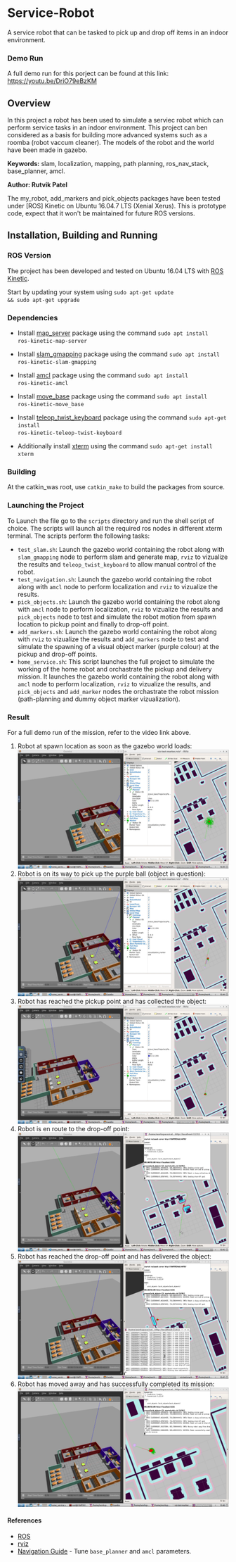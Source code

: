# Service-Robot
A service robot that can be tasked to pick up and drop off items in an indoor environment.

### Demo Run
A full demo run for this porject can be found at this link: https://youtu.be/DriO79eBzKM

## Overview

In this project a robot has been used to simulate a serviec robot which can perform service tasks in an indoor environment. This project can ben considered as a basis for building more advanced systems such as a roomba (robot vaccum cleaner). The models of the robot and the world have been made in gazebo.

**Keywords:** slam, localization, mapping, path planning, ros_nav_stack, base_planner, amcl.

**Author: Rutvik Patel<br />**

The my_robot, add_markers and pick_objects packages have been tested under [ROS] Kinetic on Ubuntu 16.04.7 LTS (Xenial Xerus).
This is prototype code, expect that it won't be maintained for future ROS versions.

## Installation, Building and Running

### ROS Version

The project has been developed and tested on Ubuntu 16.04 LTS with [ROS Kinetic](wiki.ros.org/kinetic/).

Start by updating your system using <code>sudo apt-get update && sudo apt-get upgrade</code>

### Dependencies

- Install [map_server](http://wiki.ros.org/map_server) package using the command <code>sudo apt install ros-kinetic-map-server</code>
- Install [slam_gmapping](http://wiki.ros.org/slam_gmapping) package using the command <code>sudo apt install ros-kinetic-slam-gmapping</code>
- Install [amcl](http://wiki.ros.org/move_base) package using the command <code>sudo apt install ros-kinetic-amcl</code>
- Install [move_base](http://wiki.ros.org/move_base) package using the command <code>sudo apt install ros-kinetic-move_base</code>
- Install [teleop_twist_keyboard](http://wiki.ros.org/teleop_twist_keyboard) package using the command <code>sudo apt-get install ros-kinetic-teleop-twist-keyboard</code>

- Additionally install [xterm](https://invisible-island.net/xterm/) using the command <code>sudo apt-get install xterm</code>

### Building
At the catkin_was root, use <code>catkin_make</code> to build the packages from source.

### Launching the Project
To Launch the file go to the <code>scripts</code> directory and run the shell script of choice. The scripts will launch all the required ros nodes in different xterm terminal. The scripts perform the following tasks:
- <code>test_slam.sh</code>: Launch the gazebo world containing the robot along with <code>slam_gmapping</code> node to perform slam and generate map, <code>rviz</code> to vizualize the results and <code>teleop_twist_keyboard</code> to allow manual control of the robot.
- <code>test_navigation.sh</code>: Launch the gazebo world containing the robot along with <code>amcl</code> node to perform localization and <code>rviz</code> to vizualize the results.
- <code>pick_objects.sh</code>: Launch the gazebo world containing the robot along with <code>amcl</code> node to perform localization, <code>rviz</code> to vizualize the results and <code>pick_objects</code> node to test and simulate the robot motion from spawn location to pickup point and finally to drop-off point.
- <code>add_markers.sh</code>: Launch the gazebo world containing the robot along with <code>rviz</code> to vizualize the results and <code>add_markers</code> node to test and simulate the spawning of a visual object marker (purple colour) at the pickup and drop-off points.
- <code>home_service.sh</code>: This script launches the full project to simulate the working of the home robot and orchastrate the pickup and delivery mission. It launches the gazebo world containing the robot along with <code>amcl</code> node to perform localization, <code>rviz</code> to vizualize the results, and <code>pick_objects</code> and <code>add_marker</code> nodes the orchastrate the robot mission (path-planning and dummy object marker vizualization).

### Result
For a full demo run of the mission, refer to the video link above.
1. Robot at spawn location as soon as the gazebo world loads: <br>
![spawn](./assets/1_spawn.png)
2. Robot is on its way to pick up the purple ball (object in question):
![en_route_pickup](./assets/2_en_route_pickup.png)
3. Robot has reached the pickup point and has collected the object:
![at_pickup](./assets/3_at_pickup.png)
4. Robot is en route to the drop-off point:
![en_route_dropoff](./assets/4_en_route_dropoff.png)
5. Robot has reached the drop-off point and has delivered the object:
![at_dropoff](./assets/5_at_dropoff.png)
6. Robot has moved away and has successfully completed its mission:
![mission_success](./assets/6_mission_success.png)

#### References
- [ROS](wiki.ros.org/kinetic/)
- [rviz](http://wiki.ros.org/rviz)
- [Navigation Guide](https://www.google.com/url?sa=t&rct=j&q=&esrc=s&source=web&cd=&cad=rja&uact=8&ved=2ahUKEwjvqYny_MP4AhVHEqYKHS0TB7sQFnoECAQQAQ&url=https%3A%2F%2Fkaiyuzheng.me%2Fdocuments%2Fnavguide.pdf&usg=AOvVaw3hrnSbymHa2oHOYNTVlUXN) - Tune <code>base_planner</code> and <code>amcl</code> parameters.
